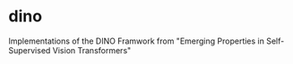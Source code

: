 # dino
Implementations of the DINO Framwork from "Emerging Properties in Self-Supervised Vision Transformers"
